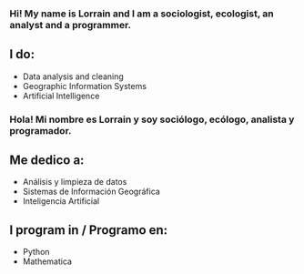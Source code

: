 ### Hi! My name is Lorrain and I am a sociologist, ecologist, an analyst and a programmer.

## I do:

- Data analysis and cleaning
- Geographic Information Systems
- Artificial Intelligence

### Hola! Mi nombre es Lorrain y soy sociólogo, ecólogo, analista y programador.

## Me dedico a:

- Análisis y limpieza de datos
- Sistemas de Información Geográfica
- Inteligencia Artificial

## I program in / Programo en:

- Python
- Mathematica



<!---
lorgid1/lorgid1 is a ✨ special ✨ repository because its `README.md` (this file) appears on your GitHub profile.
You can click the Preview link to take a look at your changes.
--->
